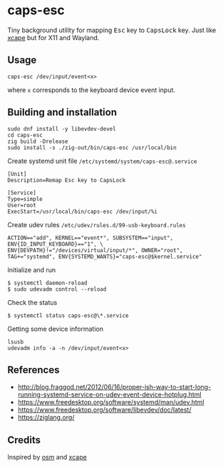 # caps-esc

Tiny background utility for mapping <kbd>Esc</kbd> key to <kbd>CapsLock</kbd> key. Just like [xcape](https://github.com/alols/xcape) but for X11 and Wayland.

## Usage
```
caps-esc /dev/input/event<x>
```
where `x` corresponds to the keyboard device event input.

## Building and installation
```
sudo dnf install -y libevdev-devel
cd caps-esc
zig build -Drelease
sudo install -s ./zig-out/bin/caps-esc /usr/local/bin
```

Create systemd unit file `/etc/systemd/system/caps-esc@.service`
```
[Unit]
Description=Remap Esc key to CapsLock

[Service]
Type=simple
User=root
ExecStart=/usr/local/bin/caps-esc /dev/input/%i
```

Create udev rules `/etc/udev/rules.d/99-usb-keyboard.rules`
```
ACTION=="add", KERNEL=="event*", SUBSYSTEM=="input", ENV{ID_INPUT_KEYBOARD}=="1", \
ENV{DEVPATH}!="/devices/virtual/input/*", OWNER="root", TAG+="systemd", ENV{SYSTEMD_WANTS}="caps-esc@$kernel.service"
```

Initialize and run
```
$ systemctl daemon-reload 
$ sudo udevadm control --reload
```

Check the status
```
$ systemctl status caps-esc@\*.service
```

Getting some device information
```
lsusb
udevadm info -a -n /dev/input/event<x>
```

## References
- http://blog.fraggod.net/2012/06/16/proper-ish-way-to-start-long-running-systemd-service-on-udev-event-device-hotplug.html
- https://www.freedesktop.org/software/systemd/man/udev.html
- https://www.freedesktop.org/software/libevdev/doc/latest/
- https://ziglang.org/

## Credits
Inspired by [osm](https://github.com/ursm/osm) and [xcape](https://github.com/alols/xcape) 
